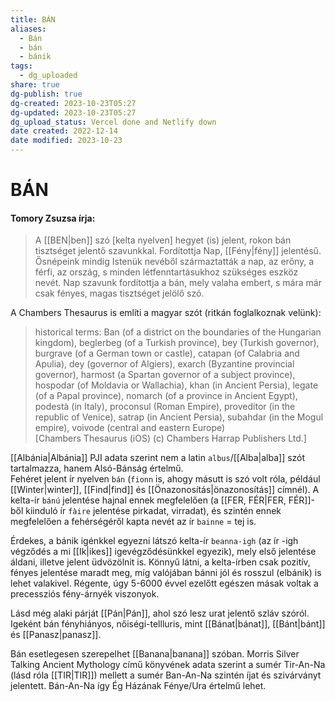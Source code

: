 ```yaml
---
title: BÁN
aliases:
  - Bán
  - bán
  - bánik
tags:
  - dg_uploaded
share: true
dg-publish: true
dg-created: 2023-10-23T05:27
dg-updated: 2023-10-23T05:27
dg_upload_status: Vercel done and Netlify down
date created: 2022-12-14
date modified: 2023-10-23
---
```


# BÁN

#### Tomory Zsuzsa írja:

> A [[BEN\|ben]] szó \[kelta nyelven\] hegyet (is) jelent, rokon bán tisztséget jelentő szavunkkal. Fordítottja Nap, [[Fény\|fény]] jelentésű. Ősnépeink mindig Istenük nevéből származtatták a nap, az erőny, a férfi, az ország, s minden létfenntartásukhoz szükséges eszköz nevét. Nap szavunk fordítottja a bán, mely valaha embert, s mára már csak fényes, magas tisztséget jelölő szó.  

A Chambers Thesaurus is említi a magyar szót (ritkán foglalkoznak velünk):  
> historical terms: Ban (of a district on the boundaries of the Hungarian kingdom), beglerbeg (of a Turkish province), bey (Turkish governor), burgrave (of a German town or castle), catapan (of Calabria and Apulia), dey (governor of Algiers), exarch (Byzantine provincial governor), harmost (a Spartan governor of a subject province), hospodar (of Moldavia or Wallachia), khan (in Ancient Persia), legate (of a Papal province), nomarch (of a province in Ancient Egypt), podestà (in Italy), proconsul (Roman Empire), proveditor (in the republic of Venice), satrap (in Ancient Persia), subahdar (in the Mogul empire), voivode (central and eastern Europe)  
> \[Chambers Thesaurus (iOS) (c) Chambers Harrap Publishers Ltd.\]  

[[Albánia\|Albánia]] PJI adata szerint nem a latin `albus`/[[Alba\|alba]] szót tartalmazza, hanem Alsó-Bánság értelmű.  
Fehéret jelent ír nyelven `bán` (`fionn` is, ahogy másutt is szó volt róla, például [[Winter\|winter]], [[Find\|find]] és [[Önazonosítás\|önazonosítás]] címnél). A kelta-ír `bánú` jelentése hajnal ennek megfelelően (a [[FER, FÉR\|FER, FÉR]]-ből kiinduló ír `fàire` jelentése pirkadat, virradat), és szintén ennek megfelelően a fehérségéről kapta nevét az ír `bainne` = tej is.  

Érdekes, a bánik igénkkel egyezni látszó kelta-ír `beanna-igh` (az ír -igh végződés a mi [[Ik\|ikes]] igevégződésünkkel egyezik), mely első jelentése áldani, illetve jelent üdvözölnit is. Könnyű látni, a kelta-írben csak pozitív, fényes jelentése maradt meg, míg valójában bánni jól és rosszul (elbánik) is lehet valakivel. Régente, úgy 5-6000 évvel ezelőtt egészen másak voltak a precessziós fény-árnyék viszonyok.  

Lásd még alaki párját [[Pán\|Pán]], ahol szó lesz urat jelentő szláv szóról.  
Igeként bán fényhiányos, nőiségi-tellluris, mint [[Bánat\|bánat]], [[Bánt\|bánt]] és [[Panasz\|panasz]].  

Bán esetlegesen szerepelhet [[Banana\|banana]] szóban. Morris Silver Talking Ancient Mythology című könyvének adata szerint a sumér Tir-An-Na (lásd róla [[TIR\|TIR]]) mellett a sumér Ban-An-Na szintén íjat és szivárványt jelentett. Bán-An-Na így Ég Házának Fénye/Ura értelmű lehet.  